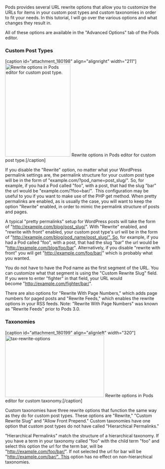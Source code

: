 <script>
{
    "title": "Rewrite Options For Pods Custom Post Types and Taxonomies",
    "excerpt": "Learn how URL rewrite rules settings in Pods to customize the URLs for your custom post types and custom taxonomies in order to fit your needs.",
    "author": "josh412",
    "termSlugs": {
        "tutorial_type": [
            "advanced","using-pods-in-themes"
        ]
    },
    "customFields: [
        {"key":"_yoast_wpseo_title", "value": "Pods Rewrite Options For Post Types and Taxonomies - Pods Framework"},
        {"key":"_yoast_wpseo_metadesc", "value": "Learn how URL rewrite rules settings in Pods to customize the URLs for your custom post types and custom taxonomies in order to fit your needs."}
    ]
}
</script>
Pods provides several URL rewrite options that allow you to customize the URLs for items in your custom post types and custom taxonomies in order to fit your needs. In this tutorial, I will go over the various options and what changes they result in.

All of these options are available in the "Advanced Options" tab of the Pods editor.
<h3>Custom Post Types</h3>
[caption id="attachment_180198" align="alignright" width="211"]<a href="http://pods.io/wp-content/blogs.dir/2224/files/2013/12/cpt-rewrite-options.png"><img class="size-medium wp-image-180198" src="http://pods.io/wp-content/blogs.dir/2224/files/2013/12/cpt-rewrite-options-211x300.png" alt="Rewrite options in Pods editor for custom post type." width="211" height="300" /></a> Rewrite options in Pods editor for custom post type.[/caption]

If you disable the "Rewrite" option, no matter what your WordPress permalink settings are, the permalink structure for your custom post type will be in the form of "example.com/?pod_name=post_slug/". So, for example, if you had a Pod called "foo", with a post, that had the slug "bar" the url would be "example.com/?foo=bar/".  This configuration may be useful to you if you want to make use of the PHP get method. When pretty permalinks are enabled, as is usually the case, you will want to keep the option "Rewrite" enabled, in order to mimic the permalink structure of posts and pages.

A typical "pretty permalinks" setup for WordPress posts will take the form of "http://example.com/blog/post_slug/". With "Rewrite" enabled, and "rewrite with front" enabled, your custom post type's url will be in the form of "http://example.com/blog/pod_name/post_slug/". So, for example, if you had a Pod called "foo", with a post, that had the slug "bar" the url would be "http://example.com/blog/foo/bar". Alternatively, if you disable "rewrite with front" you will get "http://example.com/foo/bar/" which is probably what you wanted.

You do not have to have the Pod name as the first segment of the URL. You can customize what that segment is using the "Custom Rewrite Slug" field. If you were to enter "fighter" in that field, your URL would become "http://example.com/fighter/bar/".

There are also options for "Rewrite With Page Numbers," which adds page numbers for paged posts and "Rewrite Feeds," which enables the rewrite options in your RSS feeds. Note: "Rewrite With Page Numbers" was known as "Rewrite Feeds" prior to Pods 3.0.
<h3>Taxonomies</h3>
[caption id="attachment_180199" align="alignleft" width="320"]<a href="http://pods.io/wp-content/blogs.dir/2224/files/2013/12/tax-rewrite-options.png"><img class="size-grid_4 wp-image-180199 " src="http://pods.io/wp-content/blogs.dir/2224/files/2013/12/tax-rewrite-options-320x200.png" alt="tax-rewrite-options" width="320" height="200" /></a> Rewrite options in Pods editor for custom taxonomy.[/caption]

Custom taxonomies have three rewrite options that function the same way as they do for custom post types. These options are "Rewrite," "Custom Rewrite Slug" and "Allow Front Prepend." Custom taxonomies have one option that custom post types do not have called "Hierarchical Permalinks."

"Hierarchical Permalinks" match the structure of a hierarchical taxonomy. If you have a term in your taxonomy called "foo" with the child term "foo" and select this option the url for the term bar, will be "http://example.com/foo/bar/". If not selected the url for bar will be "http://example.com/bar/". This option has no effect on non-hierarchical  taxonomies.

